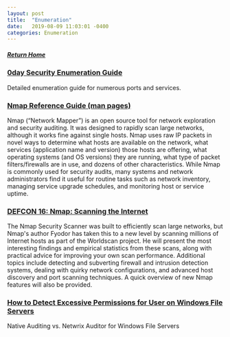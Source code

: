 ```yaml
---
layout: post
title:  "Enumeration"
date:   2019-08-09 11:03:01 -0400
categories: Enumeration
---
```

##### [Return Home](https://thegetch.github.io/penetration/testing/resources/2020/07/24/Home/)

### [0day Security Enumeration Guide](http://www.0daysecurity.com/penetration-testing/enumeration.html)

Detailed enumeration guide for numerous ports and services.

### [Nmap Reference Guide (man pages)](https://nmap.org/book/man.html)

Nmap (“Network Mapper”) is an open source tool for network exploration and security auditing. It was designed to rapidly scan large networks, although it works fine against single hosts. Nmap uses raw IP packets in novel ways to determine what hosts are available on the network, what services (application name and version) those hosts are offering, what operating systems (and OS versions) they are running, what type of packet filters/firewalls are in use, and dozens of other characteristics. While Nmap is commonly used for security audits, many systems and network administrators find it useful for routine tasks such as network inventory, managing service upgrade schedules, and monitoring host or service uptime.

### [DEFCON 16: Nmap: Scanning the Internet](https://www.youtube.com/watch?v=Hk-21p2m8YY)

The Nmap Security Scanner was built to efficiently scan large networks, but Nmap's author Fyodor has taken this to a new level by scanning millions of Internet hosts as part of the Worldscan project. He will present the most interesting findings and empirical statistics from these scans, along with practical advice for improving your own scan performance. Additional topics include detecting and subverting firewall and intrusion detection systems, dealing with quirky network configurations, and advanced host discovery and port scanning techniques. A quick overview of new Nmap features will also be provided.

### [How to Detect Excessive Permissions for User on Windows File Servers](https://www.netwrix.com/how_to_monitor_excessive_permissions_in_everyone_group_on_windows_file_servers.html)

Native Auditing vs. Netwrix Auditor for Windows File Servers
